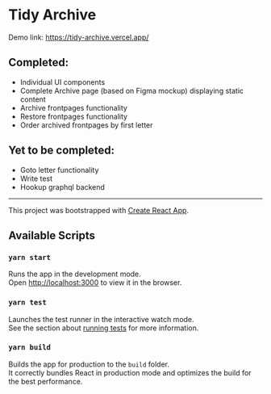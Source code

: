 # Tidy Archive 
Demo link: https://tidy-archive.vercel.app/

## Completed: 
- Individual UI components
- Complete Archive page (based on Figma mockup) displaying static content
- Archive frontpages functionality
- Restore frontpages functionality
- Order archived frontpages by first letter

## Yet to be completed:
- Goto letter functionality
- Write test
- Hookup graphql backend


_________________________________________________________

This project was bootstrapped with [Create React App](https://github.com/facebook/create-react-app).

## Available Scripts

### `yarn start`

Runs the app in the development mode.\
Open [http://localhost:3000](http://localhost:3000) to view it in the browser.

### `yarn test`

Launches the test runner in the interactive watch mode.\
See the section about [running tests](https://facebook.github.io/create-react-app/docs/running-tests) for more information.

### `yarn build`

Builds the app for production to the `build` folder.\
It correctly bundles React in production mode and optimizes the build for the best performance.
